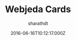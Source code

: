 ---
title: Webjeda Cards
github: https://github.com/sharu725/cards
demo: https://webjeda.com/cards/
author: sharathdt
ssg:
  - Jekyll
cms:
  - Markdown
date: 2016-06-16T10:12:17.000Z
description: A bootstrap based minimal jekyll theme
draft: false
publish_date: '2016-06-16T10:12:17Z'
update_date: '2022-06-23T04:30:13Z'
github_star: 87
github_fork: 252
---